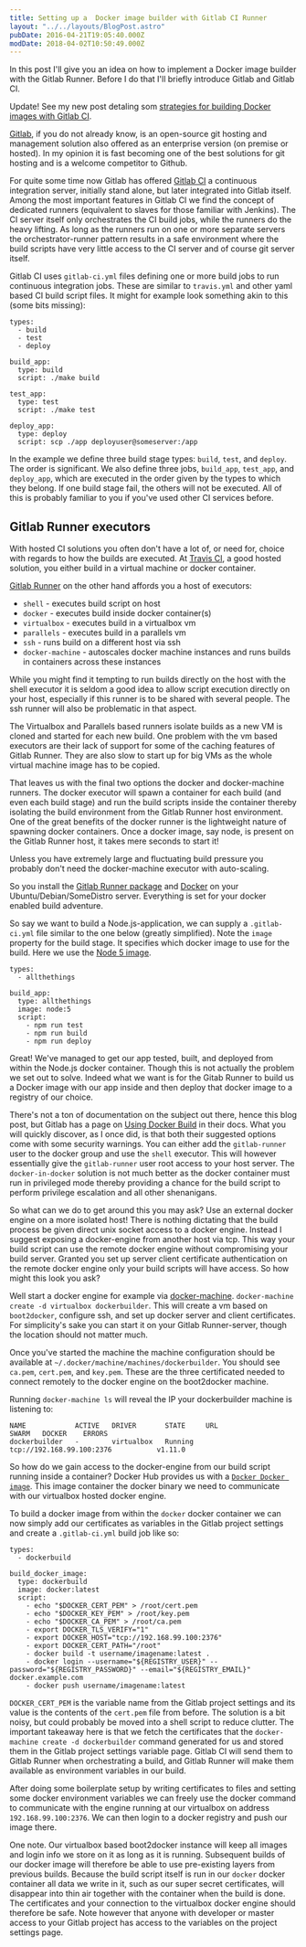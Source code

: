 ```yaml
---
title: Setting up a  Docker image builder with Gitlab CI Runner
layout: "../../layouts/BlogPost.astro"
pubDate: 2016-04-21T19:05:40.000Z
modDate: 2018-04-02T10:50:49.000Z
---
```


In this post I'll give you an idea on how to implement a Docker image builder with the Gitlab Runner. Before I do that I'll briefly introduce Gitlab and Gitlab CI.

Update! See my new post detaling som [strategies for building Docker images with Gitlab CI](https://snorre.io/building-docker-images-with-gitlab-ci/).

[Gitlab](https://about.gitlab.com/), if you do not already know, is an open-source git hosting and management solution also offered as an enterprise version (on premise or hosted). In my opinion it is fast becoming one of the best solutions for git hosting and is a welcome competitor to Github.

For quite some time now Gitlab has offered [Gitlab CI](https://about.gitlab.com/gitlab-ci/) a continuous integration server, initially stand alone, but later integrated into Gitlab itself. Among the most important features in Gitlab CI we find the concept of dedicated runners (equivalent to slaves for those familiar with Jenkins). The CI server itself only orchestrates the CI build jobs, while the runners do the heavy lifting. As long as the runners run on one or more separate servers the orchestrator-runner pattern results in a safe environment where the build scripts have very little access to the CI server and of course git server itself.

Gitlab CI uses `gitlab-ci.yml` files defining one or more build jobs to run continuous integration jobs. These are similar to `travis.yml` and other yaml based CI build script files. It might for example look something akin to this (some bits missing):

    types:
      - build
      - test
      - deploy

    build_app:
      type: build
      script: ./make build

    test_app:
      type: test
      script: ./make test

    deploy_app:
      type: deploy
      script: scp ./app deployuser@someserver:/app

In the example we define three build stage types: `build`, `test`, and `deploy`. The order is significant. We also define three jobs, `build_app`, `test_app`, and `deploy_app`, which are executed in the order given by the types to which they belong. If one build stage fail, the others will not be executed. All of this is probably familiar to you if you've used other CI services before.

## Gitlab Runner executors

With hosted CI solutions you often don't have a lot of, or need for, choice with regards to how the builds are executed. At [Travis CI](https://travis-ci.org/), a good hosted solution, you either build in a virtual machine or docker container.

[Gitlab Runner](https://gitlab.com/gitlab-org/gitlab-ci-multi-runner) on the other hand affords you a host of executors:

- `shell` - executes build script on host
- `docker` - executes build inside docker container(s)
- `virtualbox` - executes build in a virtualbox vm
- `parallels` - executes build in a parallels vm
- `ssh` - runs build on a different host via ssh
- `docker-machine` - autoscales docker machine instances and runs builds in containers across these instances

While you might find it tempting to run builds directly on the host with the shell executor it is seldom a good idea to allow script execution directly on your host, especially if this runner is to be shared with several people. The ssh runner will also be problematic in that aspect.

The Virtualbox and Parallels based runners isolate builds as a new VM is cloned and started for each new build. One problem with the vm based executors are their lack of support for some of the caching features of Gitlab Runner. They are also slow to start up for big VMs as the whole virtual machine image has to be copied.

That leaves us with the final two options the docker and docker-machine runners. The docker executor will spawn a container for each build (and even each build stage) and run the build scripts inside the container thereby isolating the build environment from the Gitlab Runner host environment. One of the great benefits of the docker runner is the lightweight nature of spawning docker containers. Once a docker image, say node, is present on the Gitlab Runner host, it takes mere seconds to start it!

Unless you have extremely large and fluctuating build pressure you probably don't need the docker-machine executor with auto-scaling.

So you install the [Gitlab Runner package](https://github.com/ayufan/gitlab-ci-multi-runner/blob/master/docs/install/linux-repository.md) and [Docker](https://docs.docker.com/engine/installation/) on your Ubuntu/Debian/SomeDistro server. Everything is set for your docker enabled build adventure.

So say we want to build a Node.js-application, we can supply a `.gitlab-ci.yml` file similar to the one below (greatly simplified). Note the `image` property for the build stage. It specifies which docker image to use for the build. Here we use the [Node 5 image](https://hub.docker.com/_/node/).

    types:
      - allthethings

    build_app:
      type: allthethings
      image: node:5
      script:
        - npm run test
        - npm run build
        - npm run deploy

Great! We've managed to get our app tested, built, and deployed from within the Node.js docker container. Though this is not actually the problem we set out to solve. Indeed what we want is for the Gitab Runner to build us a Docker image with our app inside and then deploy that docker image to a registry of our choice.

There's not a ton of documentation on the subject out there, hence this blog post, but Gitlab has a page on [Using Docker Build](http://doc.gitlab.com/ee/ci/docker/using_docker_build.html) in their docs. What you will quickly discover, as I once did, is that both their suggested options come with some security warnings. You can either add the `gitlab-runner` user to the docker group and use the `shell` executor. This will however essentially give the `gitlab-runner` user root access to your host server. The `docker-in-docker` solution is not much better as the docker container must run in privileged mode thereby providing a chance for the build script to perform privilege escalation and all other shenanigans.

So what can we do to get around this you may ask? Use an external docker engine on a more isolated host! There is nothing dictating that the build process be given direct unix socket access to a docker engine. Instead I suggest exposing a docker-engine from another host via tcp. This way your build script can use the remote docker engine without compromising your build server. Granted you set up server client certificate authentication on the remote docker engine only your build scripts will have access. So how might this look you ask?

Well start a docker engine for example via [docker-machine](https://docs.docker.com/machine/). `docker-machine create -d virtualbox dockerbuilder`. This will create a vm based on `boot2docker`, configure ssh, and set up docker server and client certificates. For simplicity's sake you can start it on your Gitlab Runner-server, though the location should not matter much.

Once you've started the machine the machine configuration should be available at `~/.docker/machine/machines/dockerbuilder`. You should see `ca.pem`, `cert.pem`, and `key.pem`. These are the three certificated needed to connect remotely to the docker engine on the boot2docker machine.

Running `docker-machine ls` will reveal the IP your dockerbuilder machine is listening to:

    NAME            ACTIVE   DRIVER       STATE     URL                         SWARM   DOCKER    ERRORS
    dockerbuilder   -        virtualbox   Running   tcp://192.168.99.100:2376           v1.11.0

So how do we gain access to the docker-engine from our build script running inside a container? Docker Hub provides us with a [`Docker Docker image`](https://hub.docker.com/_/docker/). This image container the docker binary we need to communicate with our virtualbox hosted docker engine.

To build a docker image from within the `docker` docker container we can now simply add our certificates as variables in the Gitlab project settings and create a `.gitlab-ci.yml` build job like so:

    types:
      - dockerbuild

    build_docker_image:
      type: dockerbuild
      image: docker:latest
      script:
        - echo "$DOCKER_CERT_PEM" > /root/cert.pem
        - echo "$DOCKER_KEY_PEM" > /root/key.pem
        - echo "$DOCKER_CA_PEM" > /root/ca.pem
        - export DOCKER_TLS_VERIFY="1"
        - export DOCKER_HOST="tcp://192.168.99.100:2376"
        - export DOCKER_CERT_PATH="/root"
        - docker build -t username/imagename:latest .
        - docker login --username="${REGISTRY_USER}" --password="${REGISTRY_PASSWORD}" --email="${REGISTRY_EMAIL}" docker.example.com
        - docker push username/imagename:latest

`DOCKER_CERT_PEM` is the variable name from the Gitlab project settings and its value is the contents of the `cert.pem` file from before. The solution is a bit noisy, but could probably be moved into a shell script to reduce clutter. The important takeaway here is that we fetch the certificates that the `docker-machine create -d dockerbuilder` command generated for us and stored them in the Gitlab project settings variable page. Gitlab CI will send them to Gitlab Runner when orchestrating a build, and Gitlab Runner will make them available as environment variables in our build.

After doing some boilerplate setup by writing certificates to files and setting some docker environment variables we can freely use the docker command to communicate with the engine running at our virtualbox on address `192.168.99.100:2376`. We can then login to a docker registry and push our image there.

One note. Our virtualbox based boot2docker instance will keep all images and login info we store on it as long as it is running. Subsequent builds of our docker image will therefore be able to use pre-existing layers from previous builds. Because the build script itself is run in our `docker` docker container all data we write in it, such as our super secret certificates, will disappear into thin air together with the container when the build is done. The certificates and your connection to the virtualbox docker engine should therefore be safe. Note however that anyone with developer or master access to your Gitlab project has access to the variables on the project settings page.
